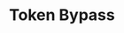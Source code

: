 ---
title: Token Bypass
parent: /tactics/08-mitigation-bypass
ref-id: TEQ-020
short-desc: The adversary abuses token based mitigation mechanisms, for example reusing cross site request forgery tokens to successfully authenticate
layout: technique
---